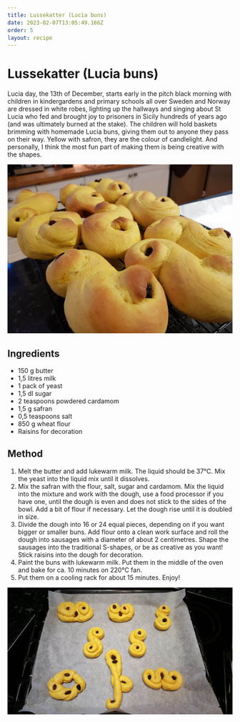 ```yaml
---
title: Lussekatter (Lucia buns)
date: 2023-02-07T13:05:49.166Z
order: 5
layout: recipe
---
```

# Lussekatter (Lucia buns)

Lucia day, the 13th of December, starts early in the pitch black morning with children in kindergardens and primary schools all over Sweden and Norway are dressed in white robes, lighting up the hallways and singing about St Lucia who fed and brought joy to prisoners in Sicily hundreds of years ago (and was ultimately burned at the stake). The children will hold baskets brimming with homemade Lucia buns, giving them out to anyone they pass on their way. Yellow with safron, they are the colour of candlelight. And personally, I think the most fun part of making them is being creative with the shapes.

![](../uploads/329858308_920890952431910_8125871654744726509_n.jpg)

## **Ingredients**

* 150 g butter
* 1,5 litres milk
* 1 pack of yeast
* 1,5 dl sugar
* 2 teaspoons powdered cardamom
* 1,5 g safran 
* 0,5 teaspoons salt
* 850 g wheat flour
* Raisins for decoration

## Method

1. Melt the butter and add lukewarm milk. The liquid should be 37℃. Mix the yeast into the liquid mix until it dissolves. 
2. Mix the safran with the flour, salt, sugar and cardamom. Mix the liquid into the mixture and work with the dough, use a food processor if you have one, until the dough is even and does not stick to the sides of the bowl. Add a bit of flour if necessary. Let the dough rise until it is doubled in size. 
3. Divide the dough into 16 or 24 equal pieces, depending on if you want bigger or smaller buns. Add flour onto a clean work surface and roll the dough into sausages with a diameter of about 2 centimetres. Shape the sausages into the traditional S-shapes, or be as creative as you want! Stick raisins into the dough for decoration. 
4. Paint the buns with lukewarm milk. Put them in the middle of the oven and bake for ca. 10 minutes on 220℃ fan. 
5. Put them on a cooling rack for about 15 minutes. Enjoy!

![](../uploads/328875161_716324039950652_3087896517866004303_n.jpg)